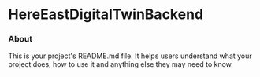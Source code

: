 HereEastDigitalTwinBackend
==========================

### About

This is your project's README.md file. It helps users understand what your
project does, how to use it and anything else they may need to know.
